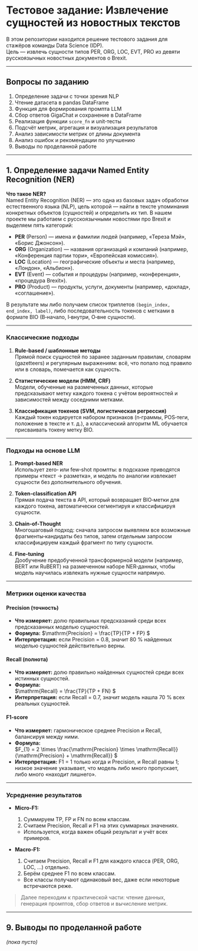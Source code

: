 # Тестовое задание: Извлечение сущностей из новостных текстов

В этом репозитории находится решение тестового задания для стажёров команды Data Science (IDP).  
Цель — извлечь сущности типов PER, ORG, LOC, EVT, PRO из девяти русскоязычных новостных документов о Brexit.

---

## Вопросы по заданию

1. Определение задачи с точки зрения NLP  
2. Чтение датасета в pandas DataFrame  
3. Функция для формирования промпта LLM  
4. Сбор ответов GigaChat и сохранение в DataFrame  
5. Реализация функции `score_fn` и unit‑тесты  
6. Подсчёт метрик, агрегация и визуализация результатов  
7. Анализ зависимости метрик от длины документа  
8. Анализ ошибок и рекомендации по улучшению  
9. Выводы по проделанной работе  

---

## 1. Определение задачи Named Entity Recognition (NER)

**Что такое NER?**  
Named Entity Recognition (NER) — это одна из базовых задач обработки естественного языка (NLP), цель которой — найти в тексте упоминания конкретных объектов (сущностей) и определить их тип. В нашем проекте мы работаем с русскоязычными новостями про Brexit и выделяем пять категорий:

- **PER** (Person) — имена и фамилии людей (например, «Тереза Мэй», «Борис Джонсон»).  
- **ORG** (Organization) — названия организаций и компаний (например, «Конференция партии тори», «Европейская комиссия»).  
- **LOC** (Location) — географические объекты и места (например, «Лондон», «Альбион»).  
- **EVT** (Event) — события и процедуры (например, «конференция», «процедура Brexit»).  
- **PRO** (Product) — продукты, услуги, документы (например, «доклад», «соглашение»).

В результате мы либо получаем список триплетов `(begin_index, end_index, label)`, либо последовательность токенов с метками в формате BIO (B‑начало, I‑внутри, O‑вне сущности).

---

### Классические подходы

1. **Rule‑based / шаблонные методы**  
   Прямой поиск сущностей по заранее заданным правилам, словарям (gazetteers) и регулярным выражениям: всё, что попало под правило или в словарь, помечается как сущность.

2. **Статистические модели (HMM, CRF)**  
   Модели, обученные на размеченных данных, которые предсказывают метку каждого токена с учётом вероятностей и зависимостей между соседними метками.

3. **Классификация токенов (SVM, логистическая регрессия)**  
   Каждый токен кодируется набором признаков (n‑граммы, POS‑теги, положение в тексте и т. д.), а классический алгоритм ML обучается присваивать токену метку BIO.

---

### Подходы на основе LLM

1. **Prompt‑based NER**  
   Использует zero‑ или few‑shot промпты: в подсказке приводятся примеры «текст → разметка», и модель по аналогии извлекает сущности без дополнительного обучения.

2. **Token‑classification API**  
   Прямая подача текста в API, который возвращает BIO‑метки для каждого токена, автоматически сегментируя и классифицируя сущности.

3. **Chain‑of‑Thought**  
   Многошаговый подход: сначала запросом выявляем все возможные фрагменты‑кандидаты без типов, затем отдельным запросом классифицируем каждый фрагмент по типу сущности.

4. **Fine‑tuning**  
   Дообучение предобученной трансформерной модели (например, BERT или RuBERT) на размеченном наборе NER‑данных, чтобы модель научилась извлекать нужные сущности напрямую.

---

### Метрики оценки качества

#### Precision (точность)

- **Что измеряет:** долю правильных предсказаний среди всех предсказанных моделью сущностей.  
- **Формула:**
$\mathrm{Precision} = \frac{TP}{TP + FP} $
- **Интерпретация:** если Precision = 0.8, значит 80 % найденных моделью сущностей действительно верны.



#### Recall (полнота)

- **Что измеряет:** долю правильно найденных сущностей среди всех истинных сущностей.  
- **Формула:**  
$\mathrm{Recall} = \frac{TP}{TP + FN} $  
- **Интерпретация:** если Recall = 0.7, значит модель нашла 70 % всех реальных сущностей.



#### F1‑score

- **Что измеряет:** гармоническое среднее Precision и Recall, балансируя между ними.  
- **Формула:**  
$F_{1} = 2 \times \frac{\mathrm{Precision} \times \mathrm{Recall}}{\mathrm{Precision} + \mathrm{Recall}} $  
- **Интерпретация:** F1 = 1 только когда и Precision, и Recall равны 1; низкое значение указывает, что модель либо много пропускает, либо много «находит лишнего».

---


### Усреднение результатов

- **Micro‑F1:**  
  1. Суммируем TP, FP и FN по всем классам.  
  2. Считаем Precision, Recall и F1 на этих суммарных значениях.  
  - Используется, когда важен общий результат и учёт всех примеров.

- **Macro‑F1:**  
  1. Считаем Precision, Recall и F1 для каждого класса (PER, ORG, LOC, …) отдельно.  
  2. Берём среднее F1 по всем классам.  
  - Все классы получают одинаковый вес, даже если некоторые встречаются реже.

> Далее переходим к практической части: чтение данных, генерация промптов, сбор ответов и вычисление метрик.

---


## 9. Выводы по проделанной работе

*(пока пусто)*
